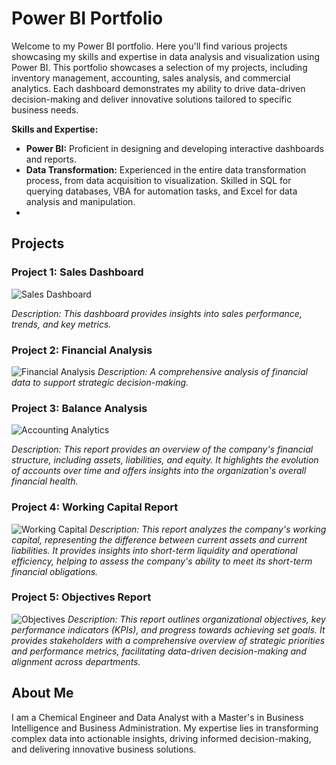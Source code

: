 # Power BI Portfolio
Welcome to my Power BI portfolio. Here you'll find various projects showcasing my skills and expertise in data analysis and visualization using Power BI. 
This portfolio showcases a selection of my projects, including inventory management, accounting, sales analysis, and commercial analytics. Each dashboard demonstrates my ability to drive data-driven decision-making and deliver innovative solutions tailored to specific business needs.

**Skills and Expertise:**
- **Power BI:** Proficient in designing and developing interactive dashboards and reports.
- **Data Transformation:** Experienced in the entire data transformation process, from data acquisition to visualization. Skilled in SQL for querying databases, VBA for automation tasks, and Excel for data analysis and manipulation.
- 
## Projects

### Project 1: Sales Dashboard
![Sales Dashboard](https://i.imgur.com/vRY1xsd.jpeg)

*Description: This dashboard provides insights into sales performance, trends, and key metrics.*

### Project 2: Financial Analysis
![Financial Analysis](https://i.imgur.com/DijOSOE.jpeg)
*Description: A comprehensive analysis of financial data to support strategic decision-making.*

### Project 3: Balance Analysis
![Accounting Analytics](https://i.imgur.com/7g5OqMP.jpeg)

*Description: This report provides an overview of the company's financial structure, including assets, liabilities, and equity. It highlights the evolution of accounts over time and offers insights into the organization's overall financial health.*

### Project 4: Working Capital Report
![Working Capital](https://i.imgur.com/9aAyleJ.jpeg)
*Description: This report analyzes the company's working capital, representing the difference between current assets and current liabilities. It provides insights into short-term liquidity and operational efficiency, helping to assess the company's ability to meet its short-term financial obligations.*

###  Project 5: Objectives Report
![Objectives](https://i.imgur.com/IpANYKj.jpeg)
*Description: This report outlines organizational objectives, key performance indicators (KPIs), and progress towards achieving set goals. It provides stakeholders with a comprehensive overview of strategic priorities and performance metrics, facilitating data-driven decision-making and alignment across departments.*

## About Me

I am a Chemical Engineer and Data Analyst with a Master's in Business Intelligence and Business Administration. My expertise lies in transforming complex data into actionable insights, driving informed decision-making, and delivering innovative business solutions.
